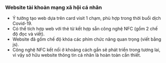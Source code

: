 ### Website tài khoản mạng xã hội cá nhân
- Ý tưởng tạo web dựa trên card visit 1 chạm, phù hợp trong thời buổi dịch Covid-19.
-  Có thể tích hợp web với thẻ từ kết hợp sẵn công nghệ NFC (gồm 2 chế độ đọc và viết).
-  Website đã gồm chế độ khóa các phím chức năng quan trọng (viết bằng js).
-  Công nghệ NFC kết nối ở khoảng cách gần sẽ phát triển trong tương lai, vì vậy sở hữu website thông tin cá nhân là hoàn toàn cần thiết.
